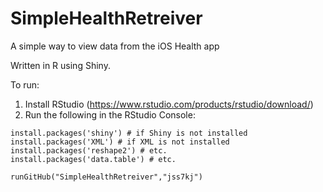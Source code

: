 # SimpleHealthRetreiver
A simple way to view data from the iOS Health app


Written in R using Shiny.

To run:

1. Install RStudio (https://www.rstudio.com/products/rstudio/download/)
2. Run the following in the RStudio Console:
```
install.packages('shiny') # if Shiny is not installed
install.packages('XML') # if XML is not installed
install.packages('reshape2') # etc.
install.packages('data.table') # etc.

runGitHub("SimpleHealthRetreiver","jss7kj")
```



